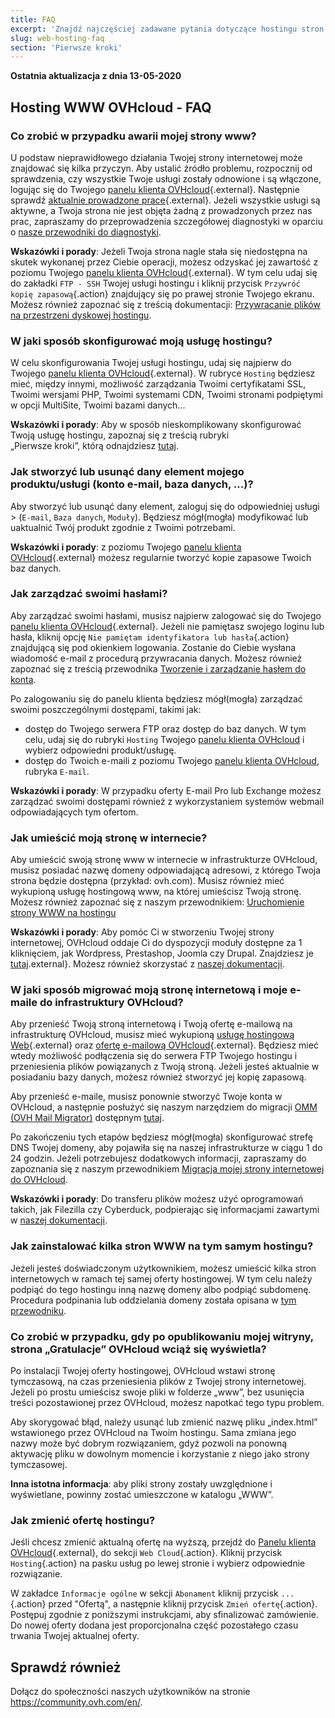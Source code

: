 ```yaml
---
title: FAQ
excerpt: 'Znajdź najczęściej zadawane pytania dotyczące hostingu stron internetowych przez OVHcloud'
slug: web-hosting-faq
section: 'Pierwsze kroki'
---
```


**Ostatnia aktualizacja z dnia 13-05-2020**

## Hosting WWW OVHcloud - FAQ


### Co zrobić w przypadku awarii mojej strony www? 

U podstaw nieprawidłowego działania Twojej strony internetowej może znajdować się kilka przyczyn. Aby ustalić źródło problemu, rozpocznij od sprawdzenia, czy wszystkie Twoje usługi zostały odnowione i są włączone, logując się do Twojego [panelu klienta OVHcloud](https://www.ovh.com/auth/?action=gotomanager&from=https://www.ovh.pl/&ovhSubsidiary=pl){.external}. Następnie sprawdź [aktualnie prowadzone prace](http://travaux.ovh.net/){.external}. Jeżeli wszystkie usługi są aktywne, a Twoja strona nie jest objęta żadną z prowadzonych przez nas prac, zapraszamy do przeprowadzenia szczegółowej diagnostyki w oparciu o [nasze przewodniki do diagnostyki](../).

**Wskazówki i porady**: Jeżeli Twoja strona nagle stała się niedostępna na skutek wykonanej przez Ciebie operacji, możesz odzyskać jej zawartość z poziomu Twojego [panelu klienta OVHcloud](https://www.ovh.com/auth/?action=gotomanager&from=https://www.ovh.pl/&ovhSubsidiary=pl){.external}. W tym celu udaj się do zakładki `FTP - SSH` Twojej usługi hostingu i kliknij przycisk `Przywróć kopię zapasową`{.action} znajdujący się po prawej stronie Twojego ekranu. Możesz również zapoznać się z treścią dokumentacji: [Przywracanie plików na przestrzeni dyskowej hostingu](../hosting_przywrocenie_kopii_zawartosci_ftp_w_aplikacji_filezilla/).

### W jaki sposób skonfigurować moją usługę hostingu? 

W celu skonfigurowania Twojej usługi hostingu, udaj się najpierw do Twojego [panelu klienta OVHcloud](https://www.ovh.com/auth/?action=gotomanager&from=https://www.ovh.pl/&ovhSubsidiary=pl){.external}. W rubryce `Hosting` będziesz mieć, między innymi, możliwość zarządzania Twoimi certyfikatami SSL, Twoimi wersjami PHP, Twoimi systemami CDN, Twoimi stronami podpiętymi w opcji MultiSite, Twoimi bazami danych...

**Wskazówki i porady**: Aby w sposób nieskomplikowany skonfigurować Twoją usługę hostingu, zapoznaj się z treścią rubryki <br> „Pierwsze kroki”, którą odnajdziesz [tutaj](../).

### Jak stworzyć lub usunąć dany element mojego produktu/usługi (konto e-mail, baza danych, ...)?

Aby stworzyć lub usunąć dany element, zaloguj się do odpowiedniej usługi > (`E-mail`, `Baza danych`, `Moduły`). Będziesz mógł(mogła) modyfikować lub uaktualnić Twój produkt zgodnie z Twoimi potrzebami.

**Wskazówki i porady**\: z poziomu Twojego [panelu klienta OVHcloud](https://www.ovh.com/auth/?action=gotomanager&from=https://www.ovh.pl/&ovhSubsidiary=pl){.external} możesz regularnie tworzyć kopie zapasowe Twoich baz danych.

### Jak zarządzać swoimi hasłami? 

Aby zarządzać swoimi hasłami, musisz najpierw zalogować się do Twojego [panelu klienta OVHcloud](https://www.ovh.com/auth/?action=gotomanager&from=https://www.ovh.pl/&ovhSubsidiary=pl){.external}. Jeżeli nie pamiętasz swojego loginu lub hasła, kliknij opcję `Nie pamiętam identyfikatora lub hasła`{.action} znajdującą się pod okienkiem logowania. Zostanie do Ciebie wysłana wiadomość e-mail z procedurą przywracania danych.
Możesz również zapoznać się z treścią przewodnika [Tworzenie i zarządzanie hasłem do konta](../../customer/zarzadzanie-haslem/).

Po zalogowaniu się do panelu klienta będziesz mógł(mogła) zarządzać swoimi poszczególnymi dostępami, takimi jak: 

- dostęp do Twojego serwera FTP oraz dostęp do baz danych. W tym celu, udaj się do rubryki `Hosting` Twojego [panelu klienta OVHcloud](https://www.ovh.com/auth/?action=gotomanager&from=https://www.ovh.pl/&ovhSubsidiary=pl) i wybierz odpowiedni produkt/usługę.
- dostęp do Twoich e-maili z poziomu Twojego [panelu klienta OVHcloud](https://www.ovh.com/auth/?action=gotomanager&from=https://www.ovh.pl/&ovhSubsidiary=pl), rubryka `E-mail`.

**Wskazówki i porady**: W przypadku oferty E-mail Pro lub Exchange możesz zarządzać swoimi dostępami również z wykorzystaniem systemów webmail odpowiadających tym ofertom.

### Jak umieścić moją stronę w internecie? 

Aby umieścić swoją stronę www w internecie w infrastrukturze OVHcloud, musisz posiadać nazwę domeny odpowiadającą adresowi, z którego Twoja strona będzie dostępna (przykład: ovh.com). Musisz również mieć wykupioną usługę hostingową www, na której umieścisz Twoją stronę. Możesz również zapoznać się z naszym przewodnikiem: [Uruchomienie strony WWW na hostingu ](../hosting_www_umieszczenie_strony_w_internecie/)

**Wskazówki i porady**: Aby pomóc Ci w stworzeniu Twojej strony internetowej, OVHcloud oddaje Ci do dyspozycji moduły dostępne za 1 kliknięciem, jak Wordpress, Prestashop, Joomla czy Drupal. Znajdziesz je [tutaj](https://www.ovhcloud.com/pl/web-hosting/uc-website/).external}. Możesz również skorzystać z [naszej dokumentacji](../hosting_www_przewodniki_dotyczace_modulow_na_hostingu_www/).

### W jaki sposób migrować moją stronę internetową i moje e-maile do infrastruktury OVHcloud? 

Aby przenieść Twoją stroną internetową i Twoją ofertę e-mailową na infrastrukturę OVHcloud, musisz mieć wykupioną [usługę hostingową Web](https://www.ovhcloud.com/pl/web-hosting/){.external} oraz [ofertę e-mailową OVHcloud](https://www.ovhcloud.com/pl/emails/){.external}. Będziesz mieć wtedy możliwość podłączenia się do serwera FTP Twojego hostingu i przeniesienia plików powiązanych z Twoją stroną. Jeżeli jesteś aktualnie w posiadaniu bazy danych, możesz również stworzyć jej kopię zapasową. 

Aby przenieść e-maile, musisz ponownie stworzyć Twoje konta w OVHcloud, a następnie posłużyć się naszym narzędziem do migracji [OMM (OVH Mail Migrator)](https://omm.ovh.net/) dostępnym [tutaj](https://omm.ovh.net/). 

Po zakończeniu tych etapów będziesz mógł(mogła) skonfigurować strefę DNS Twojej domeny, aby pojawiła się na naszej infrastrukturze w ciągu 1 do 24 godzin. Jeżeli potrzebujesz dodatkowych informacji, zapraszamy do zapoznania się z naszym przewodnikiem [Migracja mojej strony internetowej do OVHcloud](../przeniesienie-strony-www-do-ovh/).

**Wskazówki i porady**: Do transferu plików możesz użyć oprogramowań takich, jak Filezilla czy Cyberduck, podpierając się informacjami zawartymi w [naszej dokumentacji](../hosting_www_przewodnik_dotyczacy_korzystania_z_programu_filezilla/).

### Jak zainstalować kilka stron WWW na tym samym hostingu?

Jeżeli jesteś doświadczonym użytkownikiem, możesz umieścić kilka stron internetowych w ramach tej samej oferty hostingowej. W tym celu należy podpiąć do tego hostingu inną nazwę domeny albo podpiąć subdomenę. Procedura podpinania lub oddzielania domeny została opisana w [tym przewodniku](../konfiguracja-multisite-na-hostingu/).

### Co zrobić w przypadku, gdy po opublikowaniu mojej witryny, strona „Gratulacje” OVHcloud wciąż się wyświetla?

Po instalacji Twojej oferty hostingowej, OVHcloud wstawi stronę tymczasową, na czas przeniesienia plików z Twojej strony internetowej. Jeżeli po prostu umieścisz swoje pliki w folderze „www”, bez usunięcia treści pozostawionej przez OVHcloud, możesz napotkać tego typu problem. 

Aby skorygować błąd, należy usunąć lub zmienić nazwę pliku „index.html” wstawionego przez OVHcloud na Twoim hostingu.
Sama zmiana jego nazwy może być dobrym rozwiązaniem, gdyż pozwoli na ponowną aktywację pliku w dowolnym momencie i korzystanie z niego jako strony tymczasowej. 

**Inna istotna informacja**\: aby pliki strony zostały uwzględnione i wyświetlane, powinny zostać umieszczone w katalogu „WWW”.

### Jak zmienić ofertę hostingu?

Jeśli chcesz zmienić aktualną ofertę na wyższą, przejdź do [Panelu klienta OVHcloud](https://www.ovh.com/auth/?action=gotomanager&from=https://www.ovh.pl/&ovhSubsidiary=pl){.external}, do sekcji `Web Cloud`{.action}. Kliknij przycisk `Hosting`{.action} na pasku usług po lewej stronie i wybierz odpowiednie rozwiązanie.

W zakładce `Informacje ogólne` w sekcji `Abonament` kliknij przycisk `...`{.action} przed "Ofertą", a następnie kliknij przycisk `Zmień ofertę`{.action}. Postępuj zgodnie z poniższymi instrukcjami, aby sfinalizować zamówienie. Do nowej oferty dodana jest proporcjonalna część pozostałego czasu trwania Twojej aktualnej oferty.

## Sprawdź również

Dołącz do społeczności naszych użytkowników na stronie <https://community.ovh.com/en/>.
